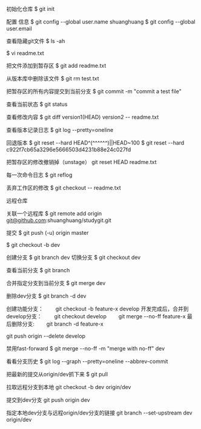 初始化仓库
$ git init

配置 信息
$ git config --global user.name shuanghuang
$ git config --global user.email

查看隐藏git文件
$ ls -ah

$ vi readme.txt

把文件添加到暂存区
$ git add readme.txt

从版本库中删除该文件
$ git rm test.txt

把暂存区的所有内容提交到当前分支
$ git commit -m "commit a test file"

查看当前状态
$ git status

查看修改内容
$ git diff version1(HEAD) version2 -- readme.txt

查看版本记录日志
$ git log --pretty=oneline

回退版本
$ git reset --hard HEAD^(^^^^^^)||HEAD~100
$ git reset --hard c922f7cb65a3296e5666503d4231b88e24c027fd

把暂存区的修改撤销掉（unstage）
git reset HEAD readme.txt

每一次命令日志
$ git reflog

丢弃工作区的修改
$ git checkout -- readme.txt


远程仓库

关联一个远程库
$ git remote add origin git@github.com:shuanghuang/studygit.git

提交
$ git push (-u) origin master

$ git checkout -b dev

创建分支
$ git branch dev
切换分支
$ git checkout dev

查看当前分支
$ git branch 

合并指定分支到当前分支
$ git merge dev

删除dev分支
$ git branch -d dev

创建功能分支：
　　git checkout -b feature-x develop
开发完成后，合并到develop分支：
　　git checkout develop
　　git merge --no-ff feature-x
最后删除分支:
　　git branch -d feature-x

git push origin --delete develop

禁用fast-forward
$ git merge --no-ff -m "merge with no-ff" dev

看看分支历史
$ git log --graph --pretty=oneline --abbrev-commit

把最新的提交从origin/dev抓下来
$ git pull

拉取远程分支到本地
git checkout -b dev origin/dev

提交到dev分支
git push origin dev

指定本地dev分支与远程origin/dev分支的链接
git branch --set-upstream dev origin/dev
